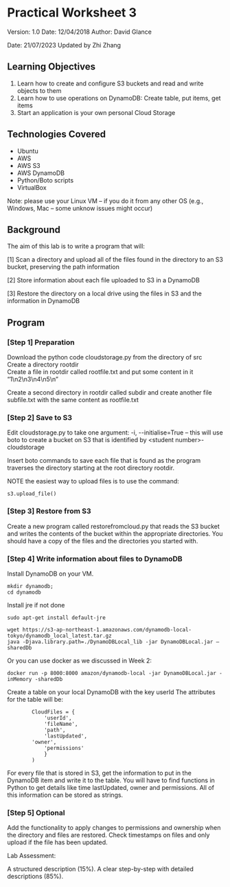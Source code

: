 # Practical Worksheet 3

Version: 1.0 Date: 12/04/2018 Author: David Glance

Date: 21/07/2023 Updated by Zhi Zhang

## Learning Objectives

1. Learn how to create and configure S3 buckets and read and write objects to them
2. Learn how to use operations on DynamoDB: Create table, put items, get items
3. Start an application is your own personal Cloud Storage

## Technologies Covered

* Ubuntu
* AWS
* AWS S3
* AWS DynamoDB
* Python/Boto scripts
* VirtualBox

Note: please use your Linux VM – if you do it from any other OS (e.g., Windows, Mac – some unknow issues might occur)

## Background

The aim of this lab is to write a program that will:

[1] Scan a directory and upload all of the files found in the directory to an S3 bucket, preserving the path information

[2] Store information about each file uploaded to S3 in a DynamoDB

[3] Restore the directory on a local drive using the files in S3 and the information in DynamoDB

## Program

### [Step 1] Preparation

Download the python code cloudstorage.py from the directory of src \
Create a directory rootdir \
Create a file in rootdir called rootfile.txt and put some content in it “1\n2\n3\n4\n5\n”

Create a second directory in rootdir called subdir and create another file subfile.txt with the same content as rootfile.txt

### [Step 2] Save to S3

Edit cloudstorage.py to take one argument: -i, --initialise=True – this will use boto to create a bucket on S3 that is identified by \<student number>-cloudstorage

Insert boto commands to save each file that is found as the program traverses the directory starting at the root directory rootdir.

NOTE the easiest way to upload files is to use the command:

```
s3.upload_file()
```

### [Step 3] Restore from S3

Create a new program called restorefromcloud.py that reads the S3 bucket and writes the contents of the bucket within the appropriate directories. You should have a copy of the files and the directories you started with.

### [Step 4] Write information about files to DynamoDB
Install DynamoDB on your VM.

```
mkdir dynamodb;
cd dynamodb
```

Install jre if not done

```
sudo apt-get install default-jre
```

```
wget https://s3-ap-northeast-1.amazonaws.com/dynamodb-local-tokyo/dynamodb_local_latest.tar.gz
java -Djava.library.path=./DynamoDBLocal_lib -jar DynamoDBLocal.jar –sharedDb
```

Or you can use docker as we discussed in Week 2:
```
docker run -p 8000:8000 amazon/dynamodb-local -jar DynamoDBLocal.jar -inMemory -sharedDb
```

Create a table on your local DynamoDB with the key userId
The attributes for the table will be:

```
        CloudFiles = {
            'userId',
            'fileName',
            'path',
            'lastUpdated',
	    'owner',
            'permissions'
            }
        )
```

For every file that is stored in S3, get the information to put in the DynamoDB item and write it to the table. You will have to find functions in Python to get details like time lastUpdated, owner and permissions. All of this information can be stored as strings.

### [Step 5] Optional
Add the functionality to apply changes to permissions and ownership when the directory and files are restored.
Check timestamps on files and only upload if the file has been updated.

Lab Assessment:

A structured description (15%). A clear step-by-step with detailed descriptions (85%). 
